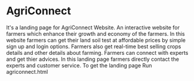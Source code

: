# AgriConnect
It's a landing page for AgriConnect Website. An interactive website for farmers which enhance their growth and economy of the farmers.
In this website farmers can get their land soil test at affordable prices by simple sign up and login options.
Farmers also get real-time best selling crops details and other details about farming. 
Farmers can connect with experts and get thier advices. In this landing page farmers directly contact the experts and customer service.
To get the landing page Run agriconnect.html 
